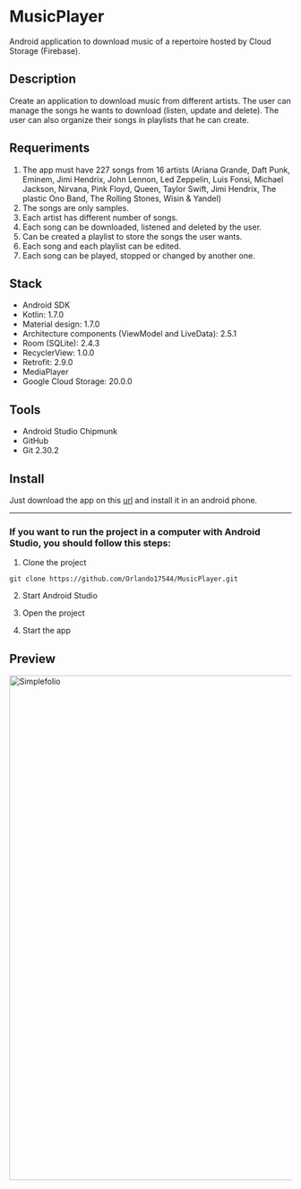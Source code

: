 # MusicPlayer

Android application to download music of a repertoire hosted by Cloud Storage (Firebase).

## Description

Create an application to download music from different artists. The user can manage the songs he wants to download (listen, update and delete). The user can also organize their songs in playlists that he can create. 

## Requeriments

1. The app must have 227 songs from 16 artists (Ariana Grande, Daft Punk, Eminem, Jimi Hendrix, John Lennon, Led Zeppelin, Luis Fonsi, Michael Jackson, Nirvana, Pink Floyd, Queen, Taylor Swift, Jimi Hendrix, The plastic Ono Band, The Rolling Stones, Wisin & Yandel)
2. The songs are only samples.
3. Each artist has different number of songs.
4. Each song can be downloaded, listened and deleted by the user.
5. Can be created a playlist to store the songs the user wants.
6. Each song and each playlist can be edited.
7. Each song can be played, stopped or changed by another one.

## Stack

- Android SDK
- Kotlin: 1.7.0
- Material design: 1.7.0
- Architecture components (ViewModel and LiveData): 2.5.1
- Room (SQLite): 2.4.3
- RecyclerView: 1.0.0
- Retrofit: 2.9.0
- MediaPlayer
- Google Cloud Storage: 20.0.0

## Tools

- Android Studio Chipmunk
- GitHub
- Git 2.30.2

## Install

Just download the app on this [url](https://github.com/Orlando17544/Portfolio/raw/main/musicPlayer.apk) and install it in an android phone.

---

### If you want to run the project in a computer with Android Studio, you should follow this steps:

1. Clone the project
```
git clone https://github.com/Orlando17544/MusicPlayer.git
```

2. Start Android Studio

3. Open the project

4. Start the app

## Preview

<img src="https://github.com/Orlando17544/Portfolio/blob/main/src/assets/musicPlayer.gif" alt="Simplefolio" width="900px" />
